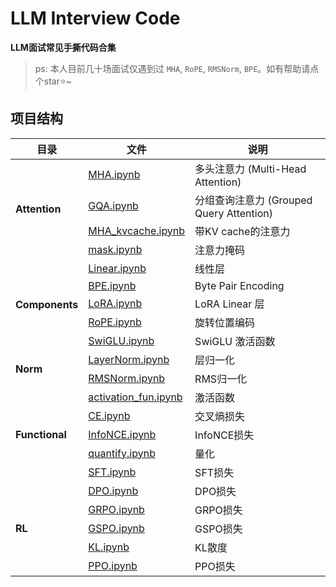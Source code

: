 # LLM Interview Code

**LLM面试常见手撕代码合集**

> ps: 本人目前几十场面试仅遇到过 `MHA`, `RoPE`, `RMSNorm`, `BPE`。如有帮助请点个star⭐️~

## 项目结构

<table>
<thead>
<tr>
<th>目录</th>
<th>文件</th>
<th>说明</th>
</tr>
</thead>
<tbody>
<tr>
<td rowspan="4"><strong>Attention</strong></td>
<td><a href="./Attention/MHA.ipynb">MHA.ipynb</a></td>
<td>多头注意力 (Multi-Head Attention)</td>
</tr>
<tr>
<td><a href="./Attention/GQA.ipynb">GQA.ipynb</a></td>
<td>分组查询注意力 (Grouped Query Attention)</td>
</tr>
<tr>
<td><a href="./Attention/MHA_kvcache.ipynb">MHA_kvcache.ipynb</a></td>
<td>带KV cache的注意力</td>
</tr>
<tr>
<td><a href="./Attention/mask.ipynb">mask.ipynb</a></td>
<td>注意力掩码</td>
</tr>
<tr>
<td rowspan="5"><strong>Components</strong></td>
<td><a href="./Components/Linear.ipynb">Linear.ipynb</a></td>
<td>线性层</td>
</tr>
<tr>
<td><a href="./Components/BPE.ipynb">BPE.ipynb</a></td>
<td>Byte Pair Encoding</td>
</tr>
<tr>
<td><a href="./Components/LoRA.ipynb">LoRA.ipynb</a></td>
<td>LoRA Linear 层</td>
</tr>
<tr>
<td><a href="./Components/RoPE.ipynb">RoPE.ipynb</a></td>
<td>旋转位置编码</td>
</tr>
<tr>
<td><a href="./Components/SwiGLU.ipynb">SwiGLU.ipynb</a></td>
<td>SwiGLU 激活函数</td>
</tr>
<tr>
<td rowspan="2"><strong>Norm</strong></td>
<td><a href="./Norm/LayerNorm.ipynb">LayerNorm.ipynb</a></td>
<td>层归一化</td>
</tr>
<tr>
<td><a href="./Norm/RMSNorm.ipynb">RMSNorm.ipynb</a></td>
<td>RMS归一化</td>
</tr>
<tr>
<td rowspan="5"><strong>Functional</strong></td>
<td><a href="./Functional/activation_fun.ipynb">activation_fun.ipynb</a></td>
<td>激活函数</td>
</tr>
<tr>
<td><a href="./Functional/CE.ipynb">CE.ipynb</a></td>
<td>交叉熵损失</td>
</tr>
<tr>
<td><a href="./Functional/InfoNCE.ipynb">InfoNCE.ipynb</a></td>
<td>InfoNCE损失</td>
</tr>
<tr>
<td><a href="./Functional/quantize.ipynb">quantify.ipynb</a></td>
<td>量化</td>
</tr>
<tr>
<td><a href="./Functional/SFT.ipynb">SFT.ipynb</a></td>
<td>SFT损失</td>
</tr>
<tr>
<td rowspan="5"><strong>RL</strong></td>
<td><a href="./RL/DPO.ipynb">DPO.ipynb</a></td>
<td>DPO损失</td>
</tr>
<tr>
<td><a href="./RL/GRPO.ipynb">GRPO.ipynb</a></td>
<td>GRPO损失</td>
</tr>
<tr>
<td><a href="./RL/GSPO.ipynb">GSPO.ipynb</a></td>
<td>GSPO损失</td>
</tr>
<tr>
<td><a href="./RL/KL.ipynb">KL.ipynb</a></td>
<td>KL散度</td>
</tr>
<tr>
<td><a href="./RL/PPO.ipynb">PPO.ipynb</a></td>
<td>PPO损失</td>
</tr>
</tbody>
</table>

